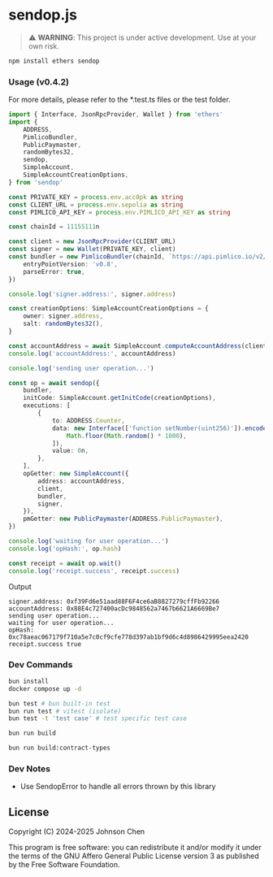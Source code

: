 # sendop.js

> ⚠️ **WARNING**: This project is under active development. Use at your own risk.

```sh
npm install ethers sendop
```

### Usage (v0.4.2)

For more details, please refer to the *.test.ts files or the test folder.

```ts
import { Interface, JsonRpcProvider, Wallet } from 'ethers'
import {
	ADDRESS,
	PimlicoBundler,
	PublicPaymaster,
	randomBytes32,
	sendop,
	SimpleAccount,
	SimpleAccountCreationOptions,
} from 'sendop'

const PRIVATE_KEY = process.env.acc0pk as string
const CLIENT_URL = process.env.sepolia as string
const PIMLICO_API_KEY = process.env.PIMLICO_API_KEY as string

const chainId = 11155111n

const client = new JsonRpcProvider(CLIENT_URL)
const signer = new Wallet(PRIVATE_KEY, client)
const bundler = new PimlicoBundler(chainId, `https://api.pimlico.io/v2/${chainId}/rpc?apikey=${PIMLICO_API_KEY}`, {
	entryPointVersion: 'v0.8',
	parseError: true,
})

console.log('signer.address:', signer.address)

const creationOptions: SimpleAccountCreationOptions = {
	owner: signer.address,
	salt: randomBytes32(),
}

const accountAddress = await SimpleAccount.computeAccountAddress(client, creationOptions)
console.log('accountAddress:', accountAddress)

console.log('sending user operation...')

const op = await sendop({
	bundler,
	initCode: SimpleAccount.getInitCode(creationOptions),
	executions: [
		{
			to: ADDRESS.Counter,
			data: new Interface(['function setNumber(uint256)']).encodeFunctionData('setNumber', [
				Math.floor(Math.random() * 1000),
			]),
			value: 0n,
		},
	],
	opGetter: new SimpleAccount({
		address: accountAddress,
		client,
		bundler,
		signer,
	}),
	pmGetter: new PublicPaymaster(ADDRESS.PublicPaymaster),
})

console.log('waiting for user operation...')
console.log('opHash:', op.hash)

const receipt = await op.wait()
console.log('receipt.success', receipt.success)
```

Output

```
signer.address: 0xf39Fd6e51aad88F6F4ce6aB8827279cffFb92266
accountAddress: 0x88E4c727400acDc9848562a7467b6621A6669Be7
sending user operation...
waiting for user operation...
opHash: 0xc78aeac067179f710a5e7c0cf9cfe778d397ab1bf9d6c4d8986429995eea2420
receipt.success true
```

### Dev Commands

```sh
bun install
docker compose up -d

bun test # bun built-in test
bun run test # vitest (isolate)
bun test -t 'test case' # test specific test case

bun run build

bun run build:contract-types
```

### Dev Notes

- Use SendopError to handle all errors thrown by this library

## License

Copyright (C) 2024-2025 Johnson Chen

This program is free software: you can redistribute it and/or modify
it under the terms of the GNU Affero General Public License version 3
as published by the Free Software Foundation.